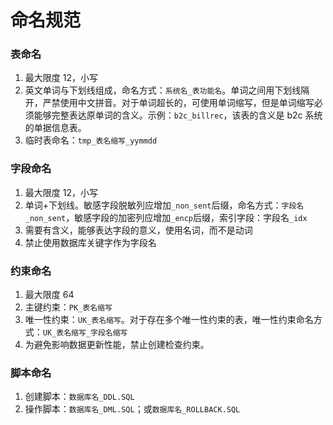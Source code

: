 # 命名规范

### 表命名

1. 最大限度 12，小写
2. 英文单词与下划线组成，命名方式：`系统名_表功能名`。单词之间用下划线隔开，严禁使用中文拼音。对于单词超长的，可使用单词缩写，但是单词缩写必须能够完整表达原单词的含义。示例：`b2c_billrec`，该表的含义是 b2c 系统的单据信息表。
3. 临时表命名：`tmp_表名缩写_yymmdd`

### 字段命名

1. 最大限度 12，小写
2. 单词+下划线。敏感字段脱敏列应增加`_non_sent`后缀，命名方式：`字段名_non_sent`，敏感字段的加密列应增加`_encp`后缀，索引字段：字段名`_idx`
3. 需要有含义，能够表达字段的意义，使用名词，而不是动词
4. 禁止使用数据库关键字作为字段名

### 约束命名

1. 最大限度 64
2. 主键约束：`PK_表名缩写`
3. 唯一性约束：`UK_表名缩写`。对于存在多个唯一性约束的表，唯一性约束命名方式：`UK_表名缩写_字段名缩写`
4. 为避免影响数据更新性能，禁止创建检查约束。

### 脚本命名

1. 创建脚本：`数据库名_DDL.SQL`
2. 操作脚本：`数据库名_DML.SQL`；或`数据库名_ROLLBACK.SQL`
